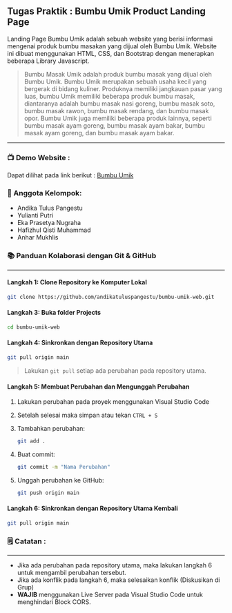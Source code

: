 ## Tugas Praktik : Bumbu Umik Product Landing Page

Landing Page Bumbu Umik adalah sebuah website yang berisi informasi mengenai produk bumbu masakan yang dijual oleh Bumbu Umik. Website ini dibuat menggunakan HTML, CSS, dan Bootstrap dengan menerapkan beberapa Library Javascript.

> Bumbu Masak Umik adalah produk bumbu masak yang dijual oleh Bumbu Umik. Bumbu Umik merupakan sebuah usaha kecil yang bergerak di bidang kuliner. Produknya memiliki jangkauan pasar yang luas, bumbu Umik memiliki beberapa produk bumbu masak, diantaranya adalah bumbu masak nasi goreng, bumbu masak soto, bumbu masak rawon, bumbu masak rendang, dan bumbu masak opor. Bumbu Umik juga memiliki beberapa produk lainnya, seperti bumbu masak ayam goreng, bumbu masak ayam bakar, bumbu masak ayam goreng, dan bumbu masak ayam bakar.

---

### **📺 Demo Website :**
Dapat dilihat pada link berikut : [Bumbu Umik](https://andikatuluspangestu.github.io/bumbu-umik-web/)

### **🙇 Anggota Kelompok:**
- Andika Tulus Pangestu 
- Yulianti Putri
- Eka Prasetya Nugraha
- Hafizhul Qisti Muhammad
- Anhar Mukhlis

### **📚 Panduan Kolaborasi dengan Git & GitHub**
---

#### **Langkah 1:** Clone Repository ke Komputer Lokal

```bash
git clone https://github.com/andikatuluspangestu/bumbu-umik-web.git
```

#### **Langkah 3:** Buka folder Projects

```bash
cd bumbu-umik-web
```

#### **Langkah 4:** Sinkronkan dengan Repository Utama

```bash
git pull origin main
```
> Lakukan ``git pull`` setiap ada perubahan pada repository utama.


#### **Langkah 5:** Membuat Perubahan dan Mengunggah Perubahan

1. Lakukan perubahan pada proyek menggunakan Visual Studio Code  
2. Setelah selesai maka simpan  atau tekan ```CTRL + S```  
3. Tambahkan perubahan:

    ```bash
    git add .
    ```

4. Buat commit:

    ```bash
    git commit -m "Nama Perubahan"
    ```

5. Unggah perubahan ke GitHub:

    ```bash
    git push origin main
    ```

#### **Langkah 6:** Sinkronkan dengan Repository Utama Kembali

```bash
git pull origin main
```

### **🗒 Catatan :**
---
- Jika ada perubahan pada repository utama, maka lakukan langkah 6 untuk mengambil perubahan tersebut.
- Jika ada konflik pada langkah 6, maka selesaikan konflik (Diskusikan di Grup)
- **WAJIB** menggunakan Live Server pada Visual Studio Code untuk menghindari Block CORS.
